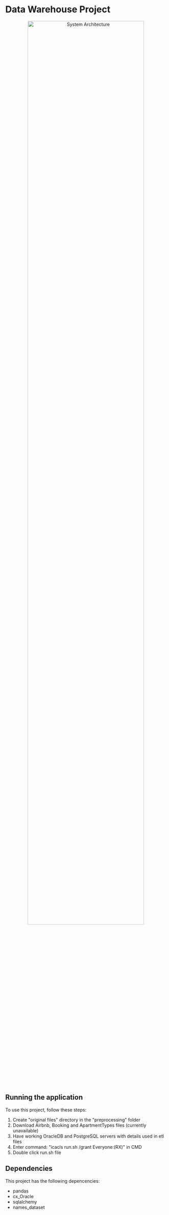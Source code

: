 # Data Warehouse Project

<p align="center">
  <img src="https://github.com/mileni98/data-warehouse/assets/73794793/9d1d54f8-fa69-4438-86c4-2d6f6057bf3c" alt="System Architecture" style="width: 85%; display: block; margin-left: auto; margin-right: auto;">
</p>



## Running the application

To use this project, follow these steps:

1. Create "original files" directory in the "preprocessing" folder
2. Download Airbnb, Booking and ApartmentTypes files (currently unavailable)
3. Have working OracleDB and PostgreSQL servers with details used in etl files
4. Enter command: "icacls run.sh /grant Everyone:(RX)" in CMD
5. Double click run.sh file

## Dependencies

This project has the following depencencies:

- pandas
- cx_Oracle
- sqlalchemy
- names_dataset
